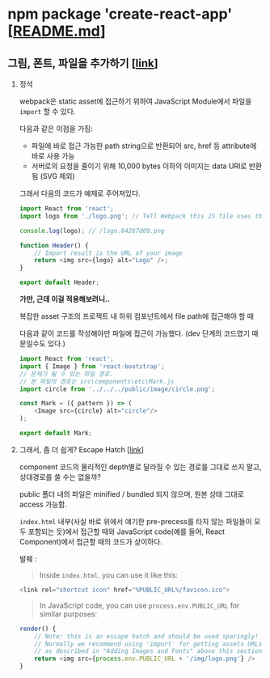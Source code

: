 # npm package 'create-react-app' [[README.md]('https://github.com/facebookincubator/create-react-app')]

## 그림, 폰트, 파일을 추가하기 [[link](https://github.com/facebookincubator/create-react-app/blob/master/packages/react-scripts/template/README.md#adding-images-fonts-and-files)]

1. 정석

    webpack은 static asset에 접근하기 위하여 JavaScript Module에서 파일을 `import` 할 수 있다.

    다음과 같은 이점을 가짐:

    - 파일에 바로 접근 가능한 path string으로 반환되어 src, href 등 attribute에 바로 사용 가능
    - 서버로의 요청을 줄이기 위해 10,000 bytes 이하의 이미지는 data URI로 반환됨 (SVG 제외)

    그래서 다음의 코드가 예제로 주어져있다.
    
    ``` js
    import React from 'react';
    import logo from './logo.png'; // Tell Webpack this JS file uses this image

    console.log(logo); // /logo.84287d09.png

    function Header() {
        // Import result is the URL of your image
        return <img src={logo} alt="Logo" />;
    }

    export default Header;
    ```

    __가만, 근데 이걸 적용해보려니..__

    복잡한 asset 구조의 프로젝트 내 하위 컴포넌트에서 file path에 접근해야 할 때
    
    다음과 같이 코드를 작성해야만 파일에 접근이 가능했다. (dev 단계의 코드였기 때문일수도 있다.)

    ``` js
    import React from 'react';
    import { Image } from 'react-bootstrap';
    // 문제가 될 수 있는 파일 경로.
    // 본 파일의 경로는 src\components\etc\Mark.js
    import circle from '../../../public/image/circle.png';

    const Mark = ({ pattern }) => (
        <Image src={circle} alt="circle"/>
    );

    export default Mark;
    ```

2. 그래서, 좀 더 쉽게? Escape Hatch [[link]('https://github.com/facebookincubator/create-react-app/blob/master/packages/react-scripts/template/README.md#using-the-public-folder')]

    component 코드의 물리적인 depth별로 달라질 수 있는 경로를 그대로 쓰지 말고, 상대경로를 쓸 수는 없을까?
    
    public 폴더 내의 파일은 minified / bundled 되지 않으며, 원본 상태 그대로 access 가능함.

    `index.html` 내부(사실 바로 위에서 얘기한 pre-precess를 타지 않는 파일들이 모두 포함되는 듯)에서 접근할 때와 JavaScript code(예를 들어, React Component)에서 접근할 때의 코드가 상이하다.

    발췌 :
    > Inside `index.html`. you can use it like this:

    ``` js
    <link rel="shortcut icon" href="%PUBLIC_URL%/favicon.ico">
    ```

    > In JavaScript code, you can use `process.env.PUBLIC_URL` for similar purposes:

    ``` js
    render() {
        // Note: this is an escape hatch and should be used sparingly!
        // Normally we recommend using 'import' for getting assets URLs
        // as described in "Adding Images and Fonts" above this section.
        return <img src={process.env.PUBLIC_URL + '/img/logo.png'} />
    }
    ```